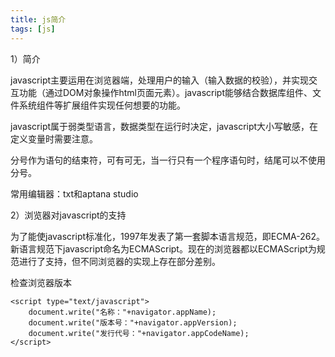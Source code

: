 ```yaml
---
title: js简介
tags: [js]
---
```


1）简介

javascript主要运用在浏览器端，处理用户的输入（输入数据的校验），并实现交互功能（通过DOM对象操作html页面元素）。javascript能够结合数据库组件、文件系统组件等扩展组件实现任何想要的功能。

javascript属于弱类型语言，数据类型在运行时决定，javascript大小写敏感，在定义变量时需要注意。

分号作为语句的结束符，可有可无，当一行只有一个程序语句时，结尾可以不使用分号。

常用编辑器：txt和aptana studio

2）浏览器对javascript的支持

为了能使javascript标准化，1997年发表了第一套脚本语言规范，即ECMA-262。新语言规范下javascript命名为ECMAScript。现在的浏览器都以ECMAScript为规范进行了支持，但不同浏览器的实现上存在部分差别。

检查浏览器版本

```
<script type="text/javascript">
    document.write("名称："+navigator.appName);
    document.write("版本号："+navigator.appVersion);
    document.write("发行代号："+navigator.appCodeName);
</script>
```